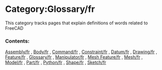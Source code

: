 # Category:Glossary/fr
This category tracks pages that explain definitions of words related to FreeCAD

### Contents:

[Assembly/fr](Assembly/fr.md) , [Body/fr](Body/fr.md) , [Command/fr](Command/fr.md) , [Constraint/fr](Constraint/fr.md) , [Datum/fr](Datum/fr.md) , [Drawing/fr](Drawing/fr.md) , [Feature/fr](Feature/fr.md) , [Glossary/fr](Glossary/fr.md) , [Manipulator/fr](Manipulator/fr.md) , [Mesh Feature/fr](Mesh_Feature/fr.md) , [Mesh/fr](Mesh/fr.md) , [Model/fr](Model/fr.md) , [Part/fr](Part/fr.md) , [Python/fr](Python/fr.md) , [Shape/fr](Shape/fr.md) , [Sketch/fr](Sketch/fr.md)

